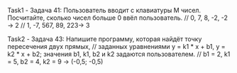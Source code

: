 Task1 - Задача 41: Пользователь вводит с клавиатуры M чисел. Посчитайте, сколько чисел больше 0 ввёл пользователь.
// 0, 7, 8, -2, -2 -> 2
// 1, -7, 567, 89, 223-> 3

Task2 - Задача 43: Напишите программу, которая найдёт точку пересечения двух прямых,
// заданных уравнениями y = k1 * x + b1, y = k2 * x + b2; значения b1, k1, b2 и k2 задаются пользователем.
// b1 = 2, k1 = 5, b2 = 4, k2 = 9 -> (-0,5; -0,5)

